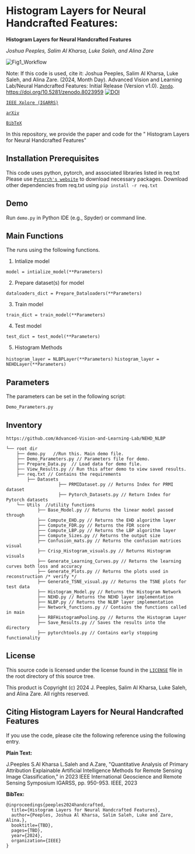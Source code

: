 # Histogram Layers for Neural Handcrafted Features:
**Histogram Layers for Neural Handcrafted Features**

_Joshua Peeples, Salim Al Kharsa, Luke Saleh, and Alina Zare_

![Fig1_Workflow](https://github.com/Peeples-Lab/XAI_Analysis/blob/main/Images/Horizontal_Fig_1.png)

Note: If this code is used, cite it: Joshua Peeples, Salim Al Kharsa, Luke Saleh, and Alina Zare. 
(2024, Month Day). Advanced Vision and Learning Lab/Neural Handcrafted Features: Initial Release (Version v1.0). 
[`Zendo`](https://zenodo.org/record/8023959). https://doi.org/10.5281/zenodo.8023959
[![DOI](https://zenodo.org/badge/DOI/10.5281/zenodo.8023959.svg)](https://doi.org/10.5281/zenodo.8023959)

[`IEEE Xplore (IGARRS)`](https://ieeexplore.ieee.org/document/10281981)

[`arXiv`](https://arxiv.org/abs/2306.04037)

[`BibTeX`](https://github.com/Peeples-Lab/XAI_Analysis#citing-quantitative-analysis-of-primary-attribution-explainable-artificial-intelligence-methods-for-remote-sensing-image-classification)


In this repository, we provide the paper and code for the " Histogram Layers for Neural Handcrafted Features"

## Installation Prerequisites

This code uses python, pytorch, and associated libraries listed in req.txt
Please use [`Pytorch's website`](https://pytorch.org/get-started/locally/) to download necessary packages.
Download other dependencies from req.txt using
```pip install -r req.txt```

## Demo

Run `demo.py` in Python IDE (e.g., Spyder) or command line. 

## Main Functions

The runs using the following functions. 

1. Intialize model  

```model = intialize_model(**Parameters)```

2. Prepare dataset(s) for model

 ```dataloaders_dict = Prepare_Dataloaders(**Parameters)```

3. Train model 

```train_dict = train_model(**Parameters)```

4. Test model

```test_dict = test_model(**Parameters)```

5. Histogram Methods

```histogram_layer = NLBPLayer(**Parameters)```
```histogram_layer = NEHDLayer(**Parameters)```


## Parameters
The parameters can be set in the following script:

```Demo_Parameters.py```

## Inventory

```
https://github.com/Advanced-Vision-and-Learning-Lab/NEHD_NLBP

└── root dir
	├── demo.py   //Run this. Main demo file.
	├── Demo_Parameters.py // Parameters file for demo.
	├── Prepare_Data.py  // Load data for demo file.
	├── View_Results.py // Run this after demo to view saved results.
  	├── req.txt // Contains the requirements 
        ├── Datasets
                    ├── PRMIDataset.py // Returns Index for PRMI dataset
                    ├── Pytorch_Datasets.py // Return Index for Pytorch datasets
	└── Utils  //utility functions
		    ├── Base_Model.py // Returns the linear model passed through
		    ├── Compute_EHD.py // Returns the EHD algorithm layer
		    ├── Compute_FDR.py // Returns the FDR score
		    ├── Compute_LBP.py // Returns the LBP algorithm layer
		    ├── Compute_Sizes.py // Returns the output size
		    ├── Confusion_mats.py // Returns the confusion matrices visual
		    ├── Crisp_Histogram_visuals.py // Returns Histogram visuals
		    ├── Generate_Learning_Curves.py // Returns the learning curves both loss and accuracy
		    ├── Generate_Plots.py // Returns the plots used in reconstruction /* verify */
		    ├── Generate_TSNE_visual.py // Returns the TSNE plots for test data
		    ├── Histogram_Model.py // Returns the Histogram Network
		    ├── NEHD.py // Returns the NEHD layer implementation
		    ├── NLBP.py // Returns the NLBP layer implementation
		    ├── Network_functions.py // Contains the functions called in main
		    ├── RBFHistogramPooling.py // Returns the Histogram Layer
		    ├── Save_Results.py // Saves the results into the directory
		    ├── pytorchtools.py // Contains early stopping functionality
```

## License

This source code is licensed under the license found in the [`LICENSE`](LICENSE) 
file in the root directory of this source tree.

This product is Copyright (c) 2024 J. Peeples, Salim Al Kharsa, Luke Saleh, and Alina Zare. All rights reserved.

## <a name="CitingHistogramFeatures"></a>Citing Histogram Layers for Neural Handcrafted Features

If you use the code, please cite the following 
reference using the following entry.

**Plain Text:**

J.Peeples S.Al Kharsa L.Saleh and A.Zare, "Quantitative Analysis of Primary Attribution Explainable Artificial Intelligence Methods for Remote Sensing Image Classification,"  in 2023 IEEE International Geoscience and Remote Sensing Symposium IGARSS, pp. 950-953. IEEE, 2023

**BibTex:**
```
@inproceedings{peeples2024handcrafted,
  title={Histogram Layers for Neural Handcrafted Features},
  author={Peeples, Joshua Al Kharsa, Salim Saleh, Luke and Zare, Alina.},
  booktitle={TBD},
  pages={TBD},
  year={2024},
  organization={IEEE}
}

```
